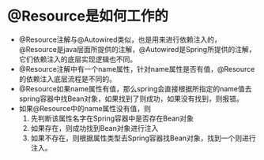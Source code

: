 # @Resource是如何工作的

- @Resource注解与@Autowired类似，也是用来进行依赖注入的，@Resource是java层面所提供的注解，@Autowired是Spring所提供的注解，它们依赖注入的底层实现逻辑也不同。
- @Resource注解中有一个name属性，针对name属性是否有值，@Resource的依赖注入底层流程是不同的。
- @Resource如果name属性有值，那么spring会直接根据所指定的name值去spring容器中找Bean对象，如果找到了则成功，如果没有找到，则报错。
- 如果@Resource中的name属性没有值，则
   1. 先判断该属性名字在Spring容器中是否存在Bean对象
   2. 如果存在，则成功找到Bean对象进行注入
   3. 如果不存在，则根据属性类型去Spring容器找Bean对象，找到一个则进行注入。